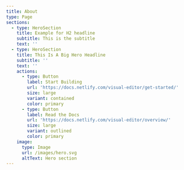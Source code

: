 ```yaml
---
title: About
type: Page
sections:
  - type: HeroSection
    title: Example for H2 headline
    subtitle: This is the subtitle
    text: ''
  - type: HeroSection
    title: This Is A Big Hero Headline
    subtitle: ''
    text: ''
    actions:
      - type: Button
        label: Start Building
        url: 'https://docs.netlify.com/visual-editor/get-started/'
        size: large
        variant: contained
        color: primary
      - type: Button
        label: Read the Docs
        url: 'https://docs.netlify.com/visual-editor/overview/'
        size: large
        variant: outlined
        color: primary
    image:
      type: Image
      url: /images/hero.svg
      altText: Hero section
---
```

